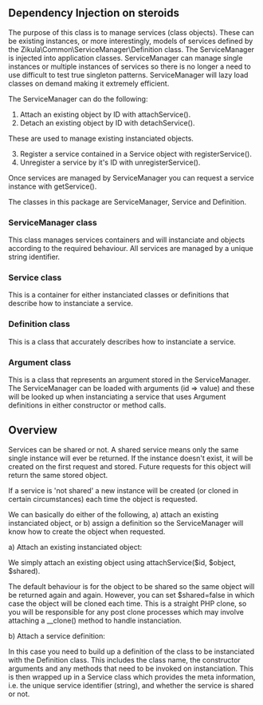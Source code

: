 Dependency Injection on steroids
--------------------------------

The purpose of this class is to manage services (class objects).  These can be
existing instances, or more interestingly, models of services defined by the
Zikula\Common\ServiceManager\Definition class.  The ServiceManager is injected
into application classes. ServiceManager can manage single instances or multiple
instances of services so there is no longer a need to use difficult to test true
singleton patterns.  ServiceManager will lazy load classes on demand making it
extremely efficient.

The ServiceManager can do the following:

1. Attach an existing object by ID with attachService().
2. Detach an existing object by ID with detachService().

These are used to manage existing instanciated objects.

3. Register a service contained in a Service object with registerService().
4. Unregister a service by it's ID with unregisterService().

Once services are managed by ServiceManager you can request a service instance
with getService().

The classes in this package are ServiceManager, Service and Definition.

### ServiceManager class
This class manages services containers and will instanciate and objects according
to the required behaviour. All services are managed by a unique string identifier.

### Service class
This is a container for either instanciated classes or definitions that describe
how to instanciate a service.

### Definition class
This is a class that accurately describes how to instanciate a service.

### Argument class
This is a class that represents an argument stored in the ServiceManager.
The ServiceManager can be loaded with arguments (id => value) and these will
be looked up when instanciating a service that uses Argument definitions in
either constructor or method calls.

## Overview

Services can be shared or not.  A shared service means only the same single
instance will ever be returned. If the instance doesn't exist, it will be
created on the first request and stored.  Future requests for this object will
return the same stored object.

If a service is 'not shared' a new instance will be created (or cloned in certain
circumstances) each time the object is requested.

We can basically do either of the following, a) attach an existing instanciated
object, or b) assign a definition so the ServiceManager will know how to create
the object when requested.

a) Attach an existing instanciated object:

We simply attach an existing object using attachService($id, $object, $shared).

The default behaviour is for the object to be shared so the same object will be
returned again and again.  However, you can set $shared=false in which case the
object will be cloned each time.  This is a straight PHP clone, so you will be
responsible for any post clone processes which may involve attaching a __clone() method to handle instanciation.

b) Attach a service definition:

In this case you need to build up a definition of the class to be instanciated
with the Definition class.  This includes the class name, the constructor
arguments and any methods that need to be invoked on instanciation.  This is
then wrapped up in a Service class which provides the meta information, i.e.
the unique service identifier (string), and whether the service is shared or not.